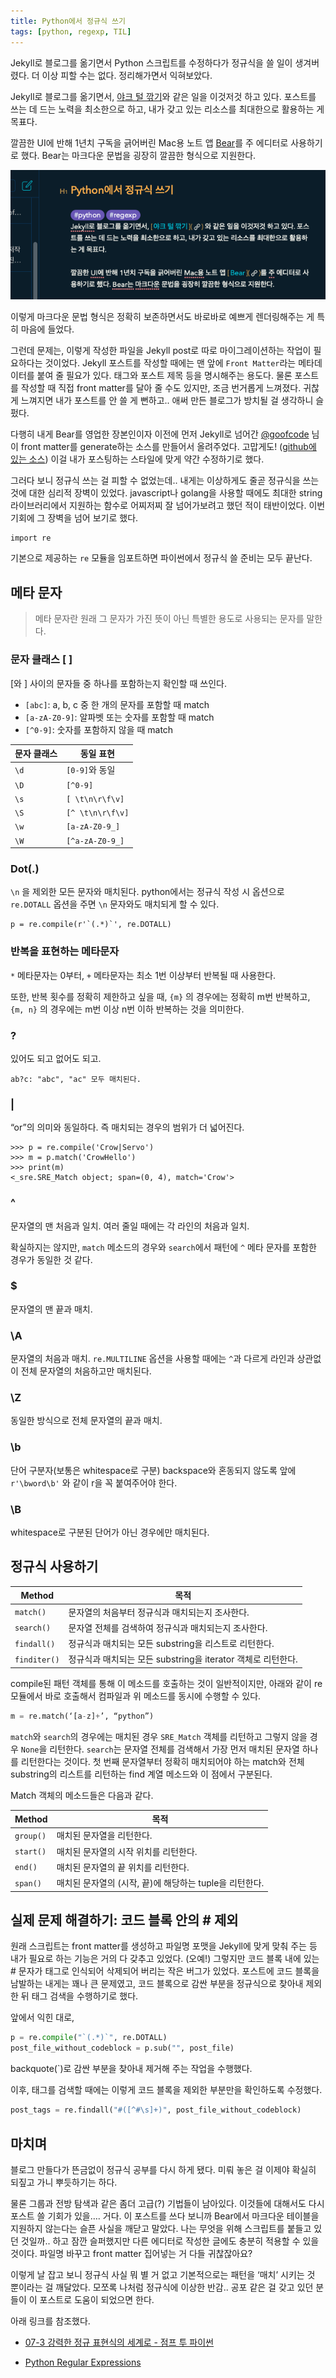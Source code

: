 ```yaml
---
title: Python에서 정규식 쓰기
tags: [python, regexp, TIL]
---
```


Jekyll로 블로그를 옮기면서 Python 스크립트를 수정하다가 정규식을 쓸 일이 생겨버렸다. 더 이상 피할 수는 없다. 정리해가면서 익혀보았다.

<!--more-->

Jekyll로 블로그를 옮기면서, [야크 털 깎기](https://pub.mearie.org/yak_shaving)와 같은 일을 이것저것 하고 있다. 포스트를 쓰는 데 드는 노력을 최소한으로 하고, 내가 갖고 있는 리소스를 최대한으로 활용하는 게 목표다.

깔끔한 UI에 반해 1년치 구독을 긁어버린 Mac용 노트 앱 [Bear](https://bear.app)를 주 에디터로 사용하기로 했다. Bear는 마크다운 문법을 굉장히 깔끔한 형식으로 지원한다.

![](/assets/images/python-regexp/screenshot%202019-01-05%20PM%2011.23.18.png)

이렇게 마크다운 문법 형식은 정확히 보존하면서도 바로바로 예쁘게 렌더링해주는 게 특히 마음에 들었다. 

그런데 문제는, 이렇게 작성한 파일을 Jekyll post로 따로 마이그레이션하는 작업이 필요하다는 것이었다. Jekyll 포스트를 작성할 때에는 맨 앞에 `Front Matter`라는 메타데이터를 붙여 줄 필요가 있다. 태그와 포스트 제목 등을 명시해주는 용도다. 물론 포스트를 작성할 때 직접 front matter를 달아 줄 수도 있지만, 조금 번거롭게 느껴졌다. 귀찮게 느껴지면 내가 포스트를 안 쓸 게 뻔하고.. 애써 만든 블로그가 방치될 걸 생각하니 슬펐다.

다행히 내게 Bear를 영업한 장본인이자 이전에 먼저 Jekyll로 넘어간 [@goofcode](http://goofcode.github.io) 님이 front matter를 generate하는 소스를 만들어서 올려주었다.  고맙게도! ([github에 있는 소스](https://github.com/goofcode/goofcode.github.io/blob/master/post_ready.py)) 이걸 내가 포스팅하는 스타일에 맞게 약간 수정하기로 했다.

그러다 보니 정규식 쓰는 걸 피할 수 없었는데.. 내게는 이상하게도 줄곧 정규식을 쓰는 것에 대한 심리적 장벽이 있었다. javascript나 golang을 사용할 때에도 최대한 string 라이브러리에서 지원하는 함수로 어찌저찌 잘 넘어가보려고 했던 적이 태반이었다. 이번 기회에 그 장벽을 넘어 보기로 했다.

```
import re
```

기본으로 제공하는 `re` 모듈을 임포트하면 파이썬에서 정규식 쓸 준비는 모두 끝난다.

## 메타 문자
> 메타 문자란 원래 그 문자가 가진 뜻이 아닌 특별한 용도로 사용되는 문자를 말한다.  

### 문자 클래스 [ ]
[와 ] 사이의 문자들 중 하나를 포함하는지 확인할 때 쓰인다.

- `[abc]`: a, b, c 중 한 개의 문자를 포함할 때 match
- `[a-zA-Z0-9]`: 알파벳 또는 숫자를 포함할 때 match
- `[^0-9]`: 숫자를 포함하지 않을 때 match


문자 클래스 | 동일 표현
------------ | ------------
`\d` | `[0-9]`와 동일
`\D` | `[^0-9]`
`\s` | `[ \t\n\r\f\v]`
`\S` | `[^ \t\n\r\f\v]`
`\w` | `[a-zA-Z0-9_]`
`\W`| `[^a-zA-Z0-9_]`

### Dot(.)
`\n` 을 제외한 모든 문자와 매치된다.
python에서는 정규식 작성 시 옵션으로 `re.DOTALL` 옵션을 주면 `\n` 문자와도 매치되게 할 수 있다.

```
p = re.compile(r'`(.*)`', re.DOTALL)
```

### 반복을 표현하는 메타문자

`*` 메타문자는 0부터, `+` 메타문자는 최소 1번 이상부터 반복될 때 사용한다.

또한, 반복 횟수를 정확히 제한하고 싶을 때, `{m}` 의 경우에는 정확히 m번 반복하고,  `{m, n}` 의 경우에는 m번 이상 n번 이하 반복하는 것을 의미한다.

### ?
있어도 되고 없어도 되고.
```
ab?c: "abc", "ac" 모두 매치된다.
```

### |
“or”의 의미와 동일하다. 즉 매치되는 경우의 범위가 더 넓어진다.

```
>>> p = re.compile('Crow|Servo')
>>> m = p.match('CrowHello')
>>> print(m)
<_sre.SRE_Match object; span=(0, 4), match='Crow'>
```

### ^
문자열의 맨 처음과 일치. 여러 줄일 때에는 각 라인의 처음과 일치.

확실하지는 않지만, `match` 메소드의 경우와 `search`에서 패턴에 `^` 메타 문자를 포함한 경우가 동일한 것 같다.

### $
문자열의 맨 끝과 매치.

### \A
문자열의 처음과 매치. `re.MULTILINE` 옵션을 사용할 때에는 `^`과 다르게 라인과 상관없이 전체 문자열의 처음하고만 매치된다.

### \Z
동일한 방식으로 전체 문자열의 끝과 매치.

### \b
단어 구분자(보통은 whitespace로 구분) backspace와 혼동되지 않도록 앞에 `r'\bword\b'` 와 같이 r을 꼭 붙여주어야 한다.

### \B
whitespace로 구분된 단어가 아닌 경우에만 매치된다.


## 정규식 사용하기

Method | 목적
------------ | ------------
`match()` | 문자열의 처음부터 정규식과 매치되는지 조사한다.
`search()` | 문자열 전체를 검색하여 정규식과 매치되는지 조사한다.
`findall()` | 정규식과 매치되는 모든 substring을 리스트로 리턴한다.
`finditer()` | 정규식과 매치되는 모든 substring을 iterator 객체로 리턴한다.

compile된 패턴 객체를 통해 이 메소드를 호출하는 것이 일반적이지만, 아래와 같이 re 모듈에서 바로 호출해서 컴파일과 위 메소드를 동시에 수행할 수 있다.

```python
m = re.match(‘[a-z]+’, “python”)
```

`match`와 `search`의 경우에는 매치된 경우 `SRE_Match` 객체를 리턴하고 그렇지 않을 경우 `None`을 리턴한다.  `search`는 문자열 전체를 검색해서 가장 먼저 매치된 문자열 하나를 리턴한다는 것이다. 첫 번째 문자열부터 정확히 매치되어야 하는 match와 전체 substring의 리스트를 리턴하는 find 계열 메소드와 이 점에서 구분된다.

Match 객체의 메소드들은 다음과 같다.

Method | 목적
------------ | ------------
`group()` | 매치된 문자열을 리턴한다.
`start()` | 매치된 문자열의 시작 위치를 리턴한다.
`end()` | 매치된 문자열의 끝 위치를 리턴한다.
`span()` | 매치된 문자열의 (시작, 끝)에 해당하는 tuple을 리턴한다.


## 실제 문제 해결하기: 코드 블록 안의 # 제외
원래 스크립트는 front matter를 생성하고 파일명 포맷을 Jekyll에 맞게 맞춰 주는 등 내가 필요로 하는 기능은 거의 다 갖추고 있었다. (오예!) 그렇지만 코드 블록 내에 있는 # 문자가 태그로 인식되어 삭제되어 버리는 작은 버그가 있었다. 포스트에 코드 블록을 남발하는 내게는 꽤나 큰 문제였고, 코드 블록으로 감싼 부분을 정규식으로 찾아내 제외한 뒤 태그 검색을 수행하기로 했다.

앞에서 익힌 대로, 

```python
p = re.compile("`(.*)`", re.DOTALL)
post_file_without_codeblock = p.sub("", post_file)
```

backquote(`)로 감싼 부분을 찾아내 제거해 주는 작업을 수행했다.

이후, 태그를 검색할 때에는 이렇게 코드 블록을 제외한 부분만을 확인하도록 수정했다.

```python
post_tags = re.findall("#([^#\s]+)", post_file_without_codeblock)
```

## 마치며
블로그 만들다가 뜬금없이 정규식 공부를 다시 하게 됐다. 미뤄 놓은 걸 이제야 확실히 되짚고 가니 뿌듯하기는 하다.

물론 그룹과 전방 탐색과 같은 좀더 고급(?) 기법들이 남아있다. 이것들에 대해서도 다시 포스트 쓸 기회가 있을…. 거다. 
이 포스트를 쓰다 보니까 Bear에서 마크다운 테이블을 지원하지 않는다는 슬픈 사실을 깨닫고 말았다. 나는 무엇을 위해 스크립트를 붙들고 있던 것일까.. 하고 잠깐 슬퍼했지만 다른 에디터로 작성한 글에도 충분히 적용할 수 있을 것이다. 파일명 바꾸고 front matter 집어넣는 거 다들 귀찮잖아요? 

이렇게 날 잡고 보니 정규식 사실 뭐 별 거 없고 기본적으로는 패턴을 ‘매치’ 시키는 것 뿐이라는 걸 깨달았다.
모쪼록 나처럼 정규식에 이상한 반감.. 공포 같은 걸 갖고 있던 분들이 이 포스트로 도움이 되었으면 한다.

아래 링크를 참조했다.

- [07-3 강력한 정규 표현식의 세계로 - 점프 투 파이썬](https://wikidocs.net/4309) 

- [Python Regular Expressions](https://developers.google.com/edu/python/regular-expressions)
